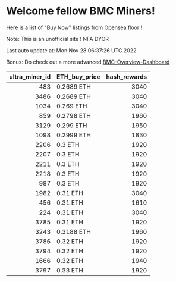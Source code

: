 # Welcome fellow BMC Miners!
Here is a list of "Buy Now" listings from Opensea floor !

Note: This is an unofficial site ! NFA DYOR

Last auto update at: Mon Nov 28 06:37:26 UTC 2022

Bonus: Do check out a more advanced [BMC-Overview-Dashboard](https://dune.com/defifunk/BMC-Overview-Dashboard)


|   ultra_miner_id | ETH_buy_price   |   hash_rewards |
|-----------------:|:----------------|---------------:|
|              483 | 0.2689 ETH      |           3040 |
|             3486 | 0.2689 ETH      |           3040 |
|             1034 | 0.269 ETH       |           3040 |
|              859 | 0.2798 ETH      |           1960 |
|             3129 | 0.299 ETH       |           1950 |
|             1098 | 0.2999 ETH      |           1830 |
|             2206 | 0.3 ETH         |           1920 |
|             2207 | 0.3 ETH         |           1920 |
|             2211 | 0.3 ETH         |           1920 |
|             2218 | 0.3 ETH         |           1920 |
|              987 | 0.3 ETH         |           1920 |
|             1982 | 0.31 ETH        |           3040 |
|              456 | 0.31 ETH        |           1610 |
|              224 | 0.31 ETH        |           3040 |
|             3785 | 0.31 ETH        |           1920 |
|             3243 | 0.3188 ETH      |           1960 |
|             3786 | 0.32 ETH        |           1920 |
|             3794 | 0.32 ETH        |           1920 |
|             1666 | 0.32 ETH        |           1940 |
|             3797 | 0.33 ETH        |           1920 |